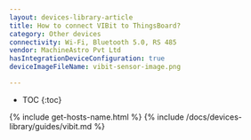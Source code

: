 ```yaml
---
layout: devices-library-article
title: How to connect VIBit to ThingsBoard?
category: Other devices
connectivity: Wi-Fi, Bluetooth 5.0, RS 485
vendor: MachineAstro Pvt Ltd
hasIntegrationDeviceConfiguration: true
deviceImageFileName: vibit-sensor-image.png

---
```


* TOC
{:toc}

{% include get-hosts-name.html %}
{% include /docs/devices-library/guides/vibit.md %}